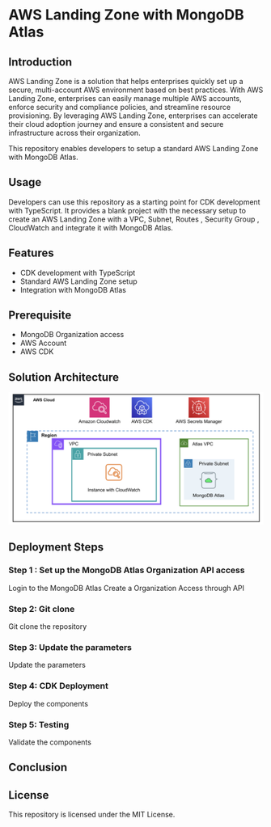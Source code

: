 # AWS Landing Zone with MongoDB Atlas 

## Introduction

AWS Landing Zone is a solution that helps enterprises quickly set up a secure, multi-account AWS environment based on best practices. With AWS Landing Zone, enterprises can easily manage multiple AWS accounts, enforce security and compliance policies, and streamline resource provisioning. By leveraging AWS Landing Zone, enterprises can accelerate their cloud adoption journey and ensure a consistent and secure infrastructure across their organization.

This repository enables developers to setup a standard AWS Landing Zone with MongoDB Atlas.

## Usage

Developers can use this repository as a starting point for CDK development with TypeScript. It provides a blank project with the necessary setup to create an AWS Landing Zone with a VPC, Subnet, Routes , Security Group , CloudWatch and integrate it with MongoDB Atlas.

## Features

- CDK development with TypeScript
- Standard AWS Landing Zone setup
- Integration with MongoDB Atlas

## Prerequisite

- MongoDB Organization access
- AWS Account
- AWS CDK

## Solution Architecture

![LandingZone](images/landing_zone.png)

## Deployment Steps

### Step 1 : Set up the MongoDB Atlas Organization API access

Login to the MongoDB Atlas
Create a Organization Access through API

### Step 2: Git clone

Git clone the repository

### Step 3: Update the parameters

Update the parameters

### Step 4: CDK Deployment

Deploy the components

### Step 5: Testing

Validate the components


## Conclusion



## License

This repository is licensed under the MIT License.





